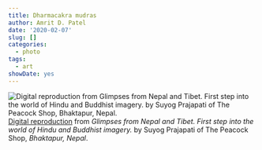 ```yaml
---
title: Dharmacakra mudras
author: Amrit D. Patel
date: '2020-02-07'
slug: []
categories:
  - photo
tags:
  - art
showDate: yes
---
```


![Digital reproduction from Glimpses from Nepal and Tibet. First step into the world of Hindu and Buddhist imagery. by Suyog Prajapati of The Peacock Shop, Bhaktapur, Nepal.](/posts/2020-02-07-dharmacakra-mudras/dharmacakraMudrasGrey.png)
[Digital reproduction](https://docs.google.com/drawings/d/1jrHUtJjUOi5pS94glcvxp7AlkQEm_-k9AQd8IR5MydM/edit?usp=sharing) from _Glimpses from Nepal and Tibet. First step into the world of Hindu and Buddhist imagery._ by Suyog Prajapati of The Peacock Shop, _Bhaktapur, Nepal_.